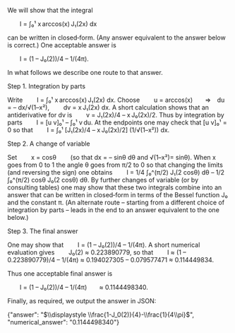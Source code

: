 We will show that the integral

  I = ∫₀¹ x arccos(x) J₁(2x) dx

can be written in closed‐form. (Any answer equivalent to the answer below is correct.) One acceptable answer is

  I = (1 – J₀(2))/4 – 1/(4π).

In what follows we describe one route to that answer.

Step 1. Integration by parts

Write
  I = ∫₀¹ x arccos(x) J₁(2x) dx.
Choose
  u = arccos(x)  ⇒ du = – dx/√(1–x²),
  dv = x J₁(2x) dx.
A short calculation shows that an antiderivative for dv is
  v = J₁(2x)/4 – x J₀(2x)/2.
Thus by integration by parts
  I = [u v]₀¹ – ∫₀¹ v du.
At the endpoints one may check that [u v]₀¹ = 0 so that
  I = ∫₀¹ [J₁(2x)/4 – x J₀(2x)/2] (1/√(1–x²)) dx.

Step 2. A change of variable

Set
  x = cosθ   (so that dx = – sinθ dθ and √(1–x²)= sinθ).
When x goes from 0 to 1 the angle θ goes from π/2 to 0 so that changing the limits (and reversing the sign) one obtains
  I = 1/4 ∫₀^(π/2) J₁(2 cosθ) dθ – 1/2 ∫₀^(π/2) cosθ J₀(2 cosθ) dθ.
By further changes of variable (or by consulting tables) one may show that these two integrals combine into an answer that can be written in closed‐form in terms of the Bessel function J₀ and the constant π. (An alternate route – starting from a different choice of integration by parts – leads in the end to an answer equivalent to the one below.)

Step 3. The final answer

One may show that
  I = (1 – J₀(2))/4 – 1/(4π).
A short numerical evaluation gives
  J₀(2) ≈ 0.223890779,
so that
  I ≈ (1 – 0.223890779)/4 – 1/(4π) ≈ 0.194027305 – 0.079577471 ≈ 0.114449834.

Thus one acceptable final answer is

  I = (1 – J₀(2))/4 – 1/(4π)  ≈ 0.1144498340.

Finally, as required, we output the answer in JSON:

{"answer": "$\\displaystyle \\frac{1-J_0(2)}{4}-\\frac{1}{4\\pi}$", "numerical_answer": "0.1144498340"}